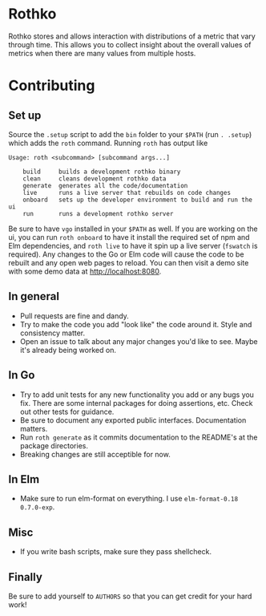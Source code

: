 # Rothko

Rothko stores and allows interaction with distributions of a metric that vary
through time. This allows you to collect insight about the overall values of
metrics when there are many values from multiple hosts.

# Contributing

## Set up

Source the `.setup` script to add the `bin` folder to your `$PATH`
(run `. .setup`) which adds the `roth` command. Running `roth` has
output like

```
Usage: roth <subcommand> [subcommand args...]

	build     builds a development rothko binary
	clean     cleans development rothko data
	generate  generates all the code/documentation
	live      runs a live server that rebuilds on code changes
	onboard   sets up the developer environment to build and run the ui
	run       runs a development rothko server
```

Be sure to have `vgo` installed in your `$PATH` as well. If you are
working on the ui, you can run `roth onboard` to have it install the
required set of npm and Elm dependencies, and `roth live` to have it spin up a
live server (`fswatch` is required). Any changes to the Go or Elm code will
cause the code to be rebuilt and any open web pages to reload. You can then 
visit a demo site with some demo data at [http://localhost:8080](http://localhost:8080).

## In general

- Pull requests are fine and dandy.
- Try to make the code you add "look like" the code around it. Style and
  consistency matter.
- Open an issue to talk about any major changes you'd like to see. Maybe it's
  already being worked on.

## In Go

- Try to add unit tests for any new functionality you add or any bugs you fix.
  There are some internal packages for doing assertions, etc. Check out other
  tests for guidance.
- Be sure to document any exported public interfaces. Documentation matters.
- Run `roth generate` as it commits documentation to the README's at the
  package directories.
- Breaking changes are still acceptible for now.

## In Elm

- Make sure to run elm-format on everything. I use `elm-format-0.18 0.7.0-exp`.

## Misc

- If you write bash scripts, make sure they pass shellcheck.

## Finally

Be sure to add yourself to `AUTHORS` so that you can get credit for your hard
work!
